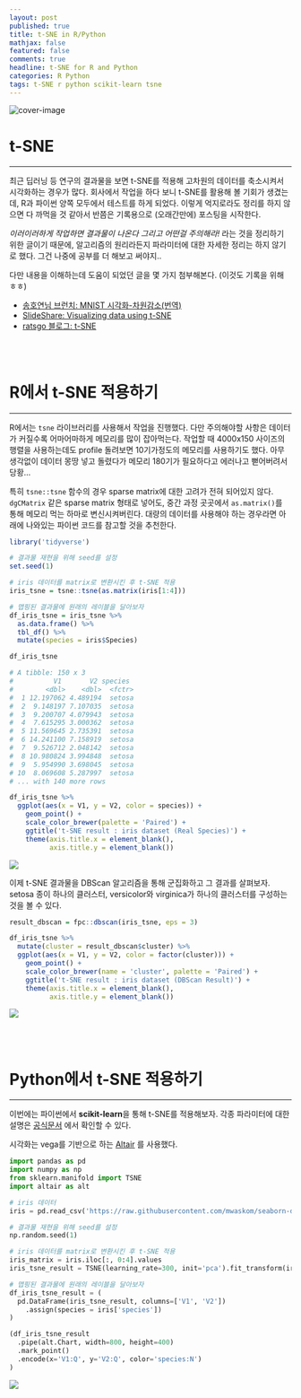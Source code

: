 ```yaml
---
layout: post
published: true
title: t-SNE in R/Python
mathjax: false
featured: false
comments: true
headline: t-SNE for R and Python
categories: R Python
tags: t-SNE r python scikit-learn tsne
---
```


![cover-image](/images/macphoto.jpg)

# t-SNE

---

최근 딥러닝 등 연구의 결과물을 보면 t-SNE를 적용해 고차원의 데이터를 축소시켜서 시각화하는 경우가 많다. 회사에서 작업을 하다 보니 t-SNE를 활용해 볼 기회가 생겼는데, R과 파이썬 양쪽 모두에서 테스트를 하게 되었다. 이렇게 억지로라도 정리를 하지 않으면 다 까먹을 것 같아서 반쯤은 기록용으로 (오래간만에) 포스팅을 시작한다.

*이러이러하게 작업하면 결과물이 나온다 그리고 어떤걸 주의해라!* 라는 것을 정리하기 위한 글이기 때문에, 알고리즘의 원리라든지 파라미터에 대한 자세한 정리는 하지 않기로 했다. 그건 나중에 공부를 더 해보고 써야지..

다만 내용을 이해하는데 도움이 되었던 글을 몇 가지 첨부해본다. (이것도 기록을 위해 ㅎㅎ)

- [송호연님 브런치: MNIST 시각화-차원감소(번역)](https://brunch.co.kr/@chris-song/37)
- [SlideShare: Visualizing data using t-SNE](https://www.slideshare.net/ssuser06e0c5/visualizing-data-using-tsne-73621033)
- [ratsgo 블로그: t-SNE](https://ratsgo.github.io/machine%20learning/2017/04/28/tSNE/)

<br /><br />

# R에서 t-SNE 적용하기

---

R에서는 `tsne` 라이브러리를 사용해서 작업을 진행했다. 다만 주의해야할 사항은 데이터가 커질수록 어마어마하게 메모리를 많이 잡아먹는다. 작업할 때 4000x150 사이즈의 행렬을 사용하는데도 profile 돌려보면 10기가정도의 메모리를 사용하기도 했다. 아무 생각없이 데이터 몽땅 넣고 돌렸다가 메모리 180기가 필요하다고 에러나고 뻗어버려서 당황...

특히 `tsne::tsne` 함수의 경우 sparse matrix에 대한 고려가 전혀 되어있지 않다. `dgCMatrix` 같은 sparse matrix 형태로 넣어도, 중간 과정 곳곳에서 `as.matrix()`를 통해 메모리 먹는 하마로 변신시켜버린다. 대량의 데이터를 사용해야 하는 경우라면 아래에 나와있는 파이썬 코드를 참고할 것을 추천한다.

```r
library('tidyverse')

# 결과물 재현을 위해 seed를 설정
set.seed(1)

# iris 데이터를 matrix로 변환시킨 후 t-SNE 적용
iris_tsne = tsne::tsne(as.matrix(iris[1:4]))

# 맵핑된 결과물에 원래의 레이블을 달아보자
df_iris_tsne = iris_tsne %>% 
  as.data.frame() %>% 
  tbl_df() %>% 
  mutate(species = iris$Species)
```

```r
df_iris_tsne

# A tibble: 150 x 3
#          V1       V2 species
#        <dbl>    <dbl>  <fctr>
#  1 12.197062 4.489194  setosa
#  2  9.148197 7.107035  setosa
#  3  9.200707 4.079943  setosa
#  4  7.615295 3.000362  setosa
#  5 11.569645 2.735391  setosa
#  6 14.241100 7.158919  setosa
#  7  9.526712 2.048142  setosa
#  8 10.980824 3.994848  setosa
#  9  5.954990 3.698045  setosa
# 10  8.069608 5.287997  setosa
# ... with 140 more rows
```

```r
df_iris_tsne %>% 
  ggplot(aes(x = V1, y = V2, color = species)) +
    geom_point() +
    scale_color_brewer(palette = 'Paired') +
    ggtitle('t-SNE result : iris dataset (Real Species)') +
    theme(axis.title.x = element_blank(),
          axis.title.y = element_blank())
```

![](/images/post_image/tsne_for_r_py/tsne_for_r_py_01.png)

이제 t-SNE 결과물을 DBScan 알고리즘을 통해 군집화하고 그 결과를 살펴보자. setosa 종이 하나의 클러스터, versicolor와 virginica가 하나의 클러스터를 구성하는 것을 볼 수 있다.

```r
result_dbscan = fpc::dbscan(iris_tsne, eps = 3)

df_iris_tsne %>% 
  mutate(cluster = result_dbscan$cluster) %>% 
  ggplot(aes(x = V1, y = V2, color = factor(cluster))) +
    geom_point() +
    scale_color_brewer(name = 'cluster', palette = 'Paired') +
    ggtitle('t-SNE result : iris dataset (DBScan Result)') +
    theme(axis.title.x = element_blank(),
          axis.title.y = element_blank())
```

![](/images/post_image/tsne_for_r_py/tsne_for_r_py_02.png)

<br /><br />

# Python에서 t-SNE 적용하기

---

이번에는 파이썬에서 **scikit-learn**을 통해 t-SNE를 적용해보자. 각종 파라미터에 대한 설명은 [공식문서](http://scikit-learn.org/stable/modules/generated/sklearn.manifold.TSNE.html) 에서 확인할 수 있다.

시각화는 vega를 기반으로 하는 [Altair](https://altair-viz.github.io/) 를 사용했다.

```python
import pandas as pd
import numpy as np
from sklearn.manifold import TSNE
import altair as alt

# iris 데이터
iris = pd.read_csv('https://raw.githubusercontent.com/mwaskom/seaborn-data/master/iris.csv')

# 결과물 재현을 위해 seed를 설정
np.random.seed(1)

# iris 데이터를 matrix로 변환시킨 후 t-SNE 적용
iris_matrix = iris.iloc[:, 0:4].values
iris_tsne_result = TSNE(learning_rate=300, init='pca').fit_transform(iris_matrix)

# 맵핑된 결과물에 원래의 레이블을 달아보자
df_iris_tsne_result = (
  pd.DataFrame(iris_tsne_result, columns=['V1', 'V2'])
    .assign(species = iris['species'])
)
```

```python
(df_iris_tsne_result
  .pipe(alt.Chart, width=800, height=400)
  .mark_point()
  .encode(x='V1:Q', y='V2:Q', color='species:N')
)
```

![](/images/post_image/tsne_for_r_py/tsne_for_r_py_03.png)